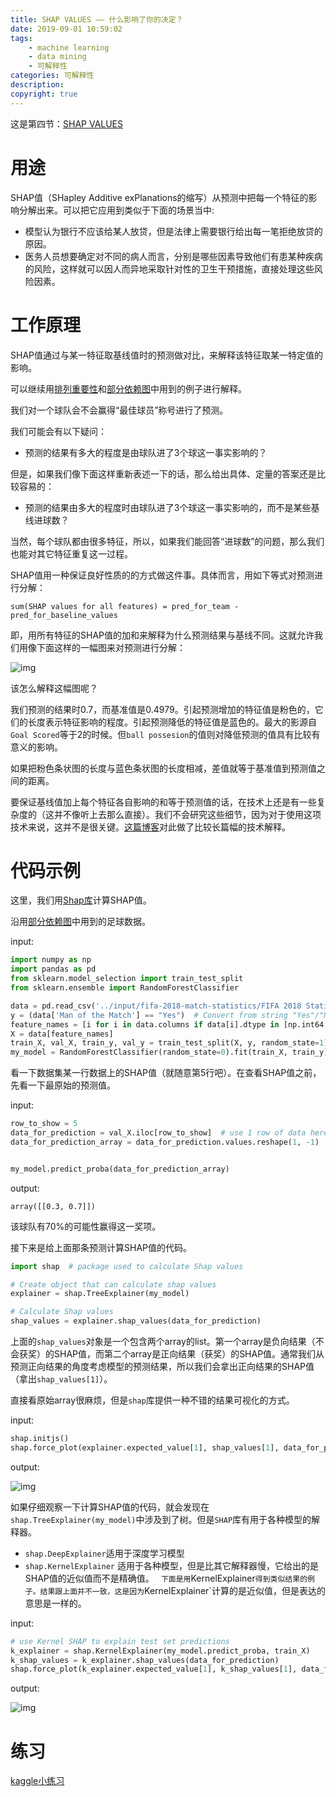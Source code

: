 ```yaml
---
title: SHAP VALUES —— 什么影响了你的决定？
date: 2019-09-01 10:59:02
tags:
    - machine learning
    - data mining
    - 可解释性
categories: 可解释性
description: 
copyright: true
---
```


这是第四节：[SHAP VALUES](https://www.kaggle.com/dansbecker/shap-values)

# 用途

SHAP值（SHapley Additive exPlanations的缩写）从预测中把每一个特征的影响分解出来。可以把它应用到类似于下面的场景当中:
- 模型认为银行不应该给某人放贷，但是法律上需要银行给出每一笔拒绝放贷的原因。
- 医务人员想要确定对不同的病人而言，分别是哪些因素导致他们有患某种疾病的风险，这样就可以因人而异地采取针对性的卫生干预措施，直接处理这些风险因素。

# 工作原理

SHAP值通过与某一特征取基线值时的预测做对比，来解释该特征取某一特定值的影响。

可以继续用[排列重要性](http://iceflameworm.github.io/2019/08/17/permutaion-importance/)和[部分依赖图](http://iceflameworm.github.io/2019/08/28/partial-plots/)中用到的例子进行解释。

我们对一个球队会不会赢得“最佳球员”称号进行了预测。

我们可能会有以下疑问：
- 预测的结果有多大的程度是由球队进了3个球这一事实影响的？

但是，如果我们像下面这样重新表述一下的话，那么给出具体、定量的答案还是比较容易的：
- 预测的结果由多大的程度时由球队进了3个球这一事实影响的，而不是某些基线进球数？

当然，每个球队都由很多特征，所以，如果我们能回答“进球数”的问题，那么我们也能对其它特征重复这一过程。

SHAP值用一种保证良好性质的的方式做这件事。具体而言，用如下等式对预测进行分解：

```
sum(SHAP values for all features) = pred_for_team - pred_for_baseline_values
```

即，用所有特征的SHAP值的加和来解释为什么预测结果与基线不同。这就允许我们用像下面这样的一幅图来对预测进行分解：

![img](shap_graph_1.jpg)

该怎么解释这幅图呢？

我们预测的结果时0.7，而基准值是0.4979。引起预测增加的特征值是粉色的，它们的长度表示特征影响的程度。引起预测降低的特征值是蓝色的。最大的影源自`Goal Scored`等于2的时候。但`ball possesion`的值则对降低预测的值具有比较有意义的影响。

如果把粉色条状图的长度与蓝色条状图的长度相减，差值就等于基准值到预测值之间的距离。

要保证基线值加上每个特征各自影响的和等于预测值的话，在技术上还是有一些复杂度的（这并不像听上去那么直接）。我们不会研究这些细节，因为对于使用这项技术来说，这并不是很关键。[这篇博客](https://towardsdatascience.com/one-feature-attribution-method-to-supposedly-rule-them-all-shapley-values-f3e04534983d)对此做了比较长篇幅的技术解释。

# 代码示例

这里，我们用[Shap库](https://github.com/slundberg/shap)计算SHAP值。

沿用[部分依赖图](http://iceflameworm.github.io/2019/08/28/partial-plots/)中用到的足球数据。

input:
```python
import numpy as np
import pandas as pd
from sklearn.model_selection import train_test_split
from sklearn.ensemble import RandomForestClassifier

data = pd.read_csv('../input/fifa-2018-match-statistics/FIFA 2018 Statistics.csv')
y = (data['Man of the Match'] == "Yes")  # Convert from string "Yes"/"No" to binary
feature_names = [i for i in data.columns if data[i].dtype in [np.int64, np.int64]]
X = data[feature_names]
train_X, val_X, train_y, val_y = train_test_split(X, y, random_state=1)
my_model = RandomForestClassifier(random_state=0).fit(train_X, train_y)
```

看一下数据集某一行数据上的SHAP值（就随意第5行吧）。在查看SHAP值之前，先看一下最原始的预测值。

input:
```python
row_to_show = 5
data_for_prediction = val_X.iloc[row_to_show]  # use 1 row of data here. Could use multiple rows if desired
data_for_prediction_array = data_for_prediction.values.reshape(1, -1)


my_model.predict_proba(data_for_prediction_array)
```

output:
```
array([[0.3, 0.7]])
```

该球队有70%的可能性赢得这一奖项。

接下来是给上面那条预测计算SHAP值的代码。

```python
import shap  # package used to calculate Shap values

# Create object that can calculate shap values
explainer = shap.TreeExplainer(my_model)

# Calculate Shap values
shap_values = explainer.shap_values(data_for_prediction)
```

上面的`shap_values`对象是一个包含两个array的list。第一个array是负向结果（不会获奖）的SHAP值，而第二个array是正向结果（获奖）的SHAP值。通常我们从预测正向结果的角度考虑模型的预测结果，所以我们会拿出正向结果的SHAP值（拿出`shap_values[1]`）。

直接看原始array很麻烦，但是`shap`库提供一种不错的结果可视化的方式。

input:
```python
shap.initjs()
shap.force_plot(explainer.expected_value[1], shap_values[1], data_for_prediction)
```

output:

![img](shap_graph_2.jpg)

如果仔细观察一下计算SHAP值的代码，就会发现在`shap.TreeExplainer(my_model)`中涉及到了树。但是`SHAP`库有用于各种模型的解释器。
- `shap.DeepExplainer`适用于深度学习模型
- `shap.KernelExplainer` 适用于各种模型，但是比其它解释器慢，它给出的是SHAP值的近似值而不是精确值。
`
下面是用`KernelExplainer`得到类似结果的例子。结果跟上面并不一致，这是因为`KernelExplainer`计算的是近似值，但是表达的意思是一样的。

input:

```python
# use Kernel SHAP to explain test set predictions
k_explainer = shap.KernelExplainer(my_model.predict_proba, train_X)
k_shap_values = k_explainer.shap_values(data_for_prediction)
shap.force_plot(k_explainer.expected_value[1], k_shap_values[1], data_for_prediction)
```

output:

![img](shap_graph_3.jpg)

# 练习

[kaggle小练习](https://www.kaggle.com/kernels/fork/1637226)